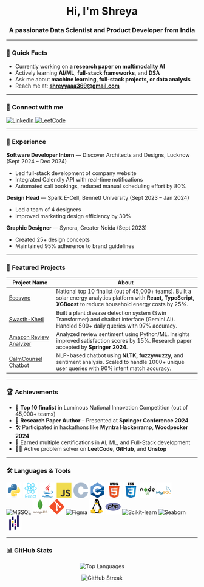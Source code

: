 <h1 align="center">Hi, I'm Shreya</h1>
<h3 align="center">A passionate Data Scientist and Product Developer from India</h3>

---

### 📌 Quick Facts
- Currently working on **a research paper on multimodality AI**
- Actively learning **AI/ML**, **full-stack frameworks**, and **DSA**
- Ask me about **machine learning, full-stack projects, or data analysis**
- Reach me at: **shreyyaaa369@gmail.com**

---

### 🤝 Connect with me
<p align="left">
  <a href="https://www.linkedin.com/in/shreya-singh-35479425a/" target="blank">
    <img src="https://raw.githubusercontent.com/rahuldkjain/github-profile-readme-generator/master/src/images/icons/Social/linked-in-alt.svg" alt="LinkedIn" height="30" width="40" />
  </a>
  <a href="https://leetcode.com/shreyahhh_" target="blank">
    <img src="https://raw.githubusercontent.com/rahuldkjain/github-profile-readme-generator/master/src/images/icons/Social/leet-code.svg" alt="LeetCode" height="30" width="40" />
  </a>
</p>

---

### 💼 Experience

**Software Developer Intern** — Discover Architects and Designs, Lucknow (Sept 2024 – Dec 2024)  
- Led full-stack development of company website  
- Integrated Calendly API with real-time notifications  
- Automated call bookings, reduced manual scheduling effort by 80%  

**Design Head** — Spark E-Cell, Bennett University (Sept 2023 – Jan 2024)  
- Led a team of 4 designers  
- Improved marketing design efficiency by 30%  

**Graphic Designer** — Syncra, Greater Noida (Sept 2023)  
- Created 25+ design concepts  
- Maintained 95% adherence to brand guidelines  

---

### 🚀 Featured Projects

| Project Name | About |
|--------------|-------|
| [Ecosync](https://github.com/shreyahhh/Ecosync-Luminous-Top-10-Project) | National top 10 finalist (out of 45,000+ teams). Built a solar energy analytics platform with **React, TypeScript, XGBoost** to reduce household energy costs by 25%. |
| [Swasth-Kheti](https://github.com/shreyahhh/Swasth-Kheti) | Built a plant disease detection system (Swin Transformer) and chatbot interface (Gemini AI). Handled 500+ daily queries with 97% accuracy. |
| [Amazon Review Analyzer](https://github.com/shreyahhh/AmazonReviewAnalyser) | Analyzed review sentiment using Python/ML. Insights improved satisfaction scores by 15%. Research paper accepted by **Springer 2024**. |
| [CalmCounsel Chatbot](https://github.com/shreyahhh/CalmCounsel-A-Therapy-Chatbot) | NLP-based chatbot using **NLTK, fuzzywuzzy**, and sentiment analysis. Scaled to handle 1000+ unique user queries with 90% intent match accuracy. |

---

### 🏆 Achievements

- 🏅 **Top 10 finalist** in Luminous National Innovation Competition (out of 45,000+ teams)  
- 📄 **Research Paper Author** – Presented at **Springer Conference 2024**  
- 🛠️ Participated in hackathons like **Myntra Hackerramp**, **Woodpecker 2024**  
- 🧠 Earned multiple certifications in AI, ML, and Full-Stack development  
- 👩‍💻 Active problem solver on **LeetCode**, **GitHub**, and **Unstop**

---

### 🛠️ Languages & Tools

<p align="left">
  <img src="https://raw.githubusercontent.com/devicons/devicon/master/icons/python/python-original.svg" alt="Python" width="40" height="40"/>
  <img src="https://raw.githubusercontent.com/devicons/devicon/master/icons/react/react-original-wordmark.svg" alt="React" width="40" height="40"/>
  <img src="https://raw.githubusercontent.com/devicons/devicon/master/icons/java/java-original.svg" alt="Java" width="40" height="40"/>
  <img src="https://raw.githubusercontent.com/devicons/devicon/master/icons/javascript/javascript-original.svg" alt="JavaScript" width="40" height="40"/>
  <img src="https://raw.githubusercontent.com/devicons/devicon/master/icons/c/c-original.svg" alt="C" width="40" height="40"/>
  <img src="https://raw.githubusercontent.com/devicons/devicon/master/icons/cplusplus/cplusplus-original.svg" alt="C++" width="40" height="40"/>
  <img src="https://raw.githubusercontent.com/devicons/devicon/master/icons/html5/html5-original-wordmark.svg" alt="HTML5" width="40" height="40"/>
  <img src="https://raw.githubusercontent.com/devicons/devicon/master/icons/css3/css3-original-wordmark.svg" alt="CSS3" width="40" height="40"/>
  <img src="https://raw.githubusercontent.com/devicons/devicon/master/icons/nodejs/nodejs-original-wordmark.svg" alt="Node.js" width="40" height="40"/>
  <img src="https://raw.githubusercontent.com/devicons/devicon/master/icons/mysql/mysql-original-wordmark.svg" alt="MySQL" width="40" height="40"/>
  <img src="https://www.svgrepo.com/show/303229/microsoft-sql-server-logo.svg" alt="MSSQL" width="40" height="40"/>
  <img src="https://raw.githubusercontent.com/devicons/devicon/master/icons/mongodb/mongodb-original-wordmark.svg" alt="MongoDB" width="40" height="40"/>
  <img src="https://raw.githubusercontent.com/devicons/devicon/master/icons/git/git-original.svg" alt="Git" width="40" height="40"/>
  <img src="https://www.vectorlogo.zone/logos/figma/figma-icon.svg" alt="Figma" width="40" height="40"/>
  <img src="https://raw.githubusercontent.com/devicons/devicon/master/icons/linux/linux-original.svg" alt="Linux" width="40" height="40"/>
  <img src="https://raw.githubusercontent.com/devicons/devicon/master/icons/php/php-original.svg" alt="PHP" width="40" height="40"/>
  <img src="https://upload.wikimedia.org/wikipedia/commons/0/05/Scikit_learn_logo_small.svg" alt="Scikit-learn" width="40" height="40"/>
  <img src="https://seaborn.pydata.org/_images/logo-mark-lightbg.svg" alt="Seaborn" width="40" height="40"/>
  <img src="https://raw.githubusercontent.com/devicons/devicon/master/icons/pandas/pandas-original.svg" alt="Pandas" width="40" height="40"/>
</p>

---

### 📊 GitHub Stats

<p align="center">
  <img src="https://github-readme-stats.vercel.app/api/top-langs?username=shreyahhh&show_icons=true&locale=en&layout=compact" alt="Top Languages" />
</p>

<p align="center">
  <img src="https://github-readme-streak-stats.herokuapp.com/?user=shreyahhh&" alt="GitHub Streak" />
</p>
